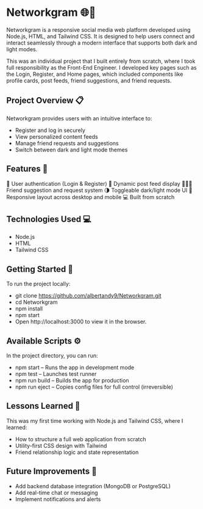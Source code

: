 # Networkgram 🌐🤝

Networkgram is a responsive social media web platform developed using Node.js, HTML, and Tailwind CSS. It is designed to help users connect and interact seamlessly through a modern interface that supports both dark and light modes.

This was an individual project that I built entirely from scratch, where I took full responsibility as the Front-End Engineer. I developed key pages such as the Login, Register, and Home pages, which included components like profile cards, post feeds, friend suggestions, and friend requests.

## Project Overview 📋

Networkgram provides users with an intuitive interface to:
- Register and log in securely
- View personalized content feeds
- Manage friend requests and suggestions
- Switch between dark and light mode themes

## Features 🎯

👤 User authentication (Login & Register)
📰 Dynamic post feed display
🧑‍🤝‍🧑 Friend suggestion and request system
🌗 Toggleable dark/light mode UI
📱 Responsive layout across desktop and mobile
💻 Built from scratch

## Technologies Used 💻

- Node.js
- HTML
- Tailwind CSS

## Getting Started 🚀

To run the project locally:

- git clone https://github.com/albertandy9/Networkgram.git
- cd Networkgram
- npm install
- npm start
- Open http://localhost:3000 to view it in the browser.

## Available Scripts ⚙️

In the project directory, you can run:

- npm start – Runs the app in development mode
- npm test – Launches test runner
- npm run build – Builds the app for production
- npm run eject – Copies config files for full control (irreversible)

## Lessons Learned 🧠

This was my first time working with Node.js and Tailwind CSS, where I learned:
- How to structure a full web application from scratch
- Utility-first CSS design with Tailwind
- Friend relationship logic and state representation

## Future Improvements 🔧

- Add backend database integration (MongoDB or PostgreSQL)
- Add real-time chat or messaging
- Implement notifications and alerts
